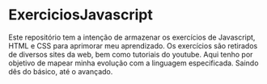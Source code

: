 # ExerciciosJavascript

Este repositório tem a intenção de armazenar os exercícios de Javascript, HTML e CSS para aprimorar meu aprendizado.
Os exercícios são retirados de diversos sites da web, bem como tutoriais do youtube.
Aqui tenho por objetivo de mapear minha evolução com a linguagem especificada. Saindo dês do básico, até o avançado.
